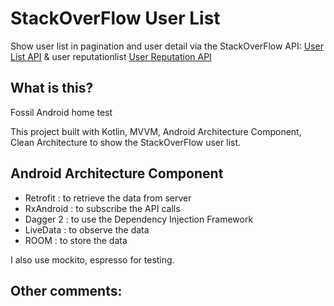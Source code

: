 # StackOverFlow User List
Show user list in pagination and user detail via the StackOverFlow API: [User List API](https://api.stackexchange.com/2.2/users?page=1&pagesize=30&site=stackoverflow) & user reputationlist [User Reputation API](https://api.stackexchange.com/2.2/users/11683/reputation-history?page=1&pagesize=30&site=stackoverflow)

## What is this?
Fossil Android home test

This project built with Kotlin, MVVM, Android Architecture Component, Clean Architecture to show the StackOverFlow user list.

## Android Architecture Component
- Retrofit : to retrieve the data from server
- RxAndroid : to subscribe the API calls
- Dagger 2 : to use the Dependency Injection Framework
- LiveData : to observe the data
- ROOM : to store the data

I also use mockito, espresso for testing. 

## Other comments:
